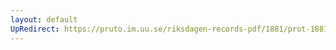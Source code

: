 ```yaml
---
layout: default
UpRedirect: https://pruto.im.uu.se/riksdagen-records-pdf/1881/prot-1881--fk--004.pdf
---
```


